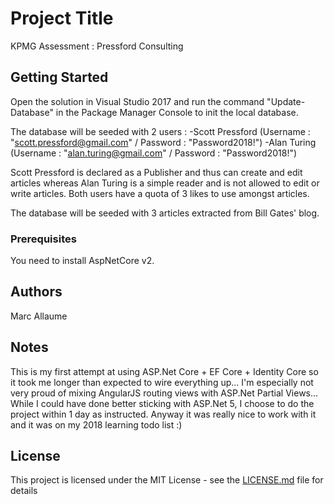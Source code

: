 ﻿# Project Title

KPMG Assessment : Pressford Consulting

## Getting Started

Open the solution in Visual Studio 2017 and run the command "Update-Database" in the Package Manager Console to init the local database.

The database will be seeded with 2 users :
-Scott Pressford (Username : "scott.pressford@gmail.com" / Password : "Password2018!")
-Alan Turing (Username : "alan.turing@gmail.com" / Password : "Password2018!")

Scott Pressford is declared as a Publisher and thus can create and edit articles whereas Alan Turing is a simple reader and is not allowed
to edit or write articles. Both users have a quota of 3 likes to use amongst articles.

The database will be seeded with 3 articles extracted from Bill Gates' blog.

### Prerequisites

You need to install AspNetCore v2.

## Authors

Marc Allaume

## Notes

This is my first attempt at using ASP.Net Core + EF Core + Identity Core so it took me longer than expected to wire
everything up... I'm especially not very proud of mixing AngularJS routing views with ASP.Net Partial Views...
While I could have done better sticking with ASP.Net 5, I choose to do the project within 1 day as instructed. 
Anyway it was really nice to work with it and it was on my 2018 learning todo list :)

## License

This project is licensed under the MIT License - see the [LICENSE.md](LICENSE.md) file for details